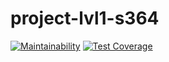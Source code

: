 # project-lvl1-s364
[![Maintainability](https://api.codeclimate.com/v1/badges/cbeff90d7610b34dda6e/maintainability)](https://codeclimate.com/github/aleksey-ilin/project-lvl1-s364/maintainability)
[![Test Coverage](https://api.codeclimate.com/v1/badges/cbeff90d7610b34dda6e/test_coverage)](https://codeclimate.com/github/aleksey-ilin/project-lvl1-s364/test_coverage)